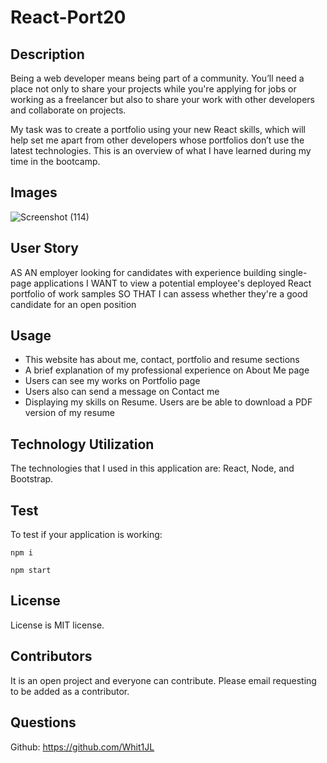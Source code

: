 # React-Port20

## Description
Being a web developer means being part of a community. You’ll need a place not only to share your projects while you're applying for jobs or working as a freelancer but also to share your work with other developers and collaborate on projects.

My task was to create a portfolio using your new React skills, which will help set me apart from other developers whose portfolios don’t use the latest technologies. This is an overview of what I have learned during my time in the bootcamp.

## Images 
![Screenshot (114)](https://user-images.githubusercontent.com/82970208/141648304-57f0b5af-93b3-490c-88b7-1967c60aab59.png)

## User Story 
AS AN employer looking for candidates with experience building single-page applications
I WANT to view a potential employee's deployed React portfolio of work samples
SO THAT I can assess whether they're a good candidate for an open position

## Usage
* This website has about me, contact, portfolio and resume sections
* A brief explanation of my professional experience on About Me page
* Users can see my works on Portfolio page
* Users also can send a message on Contact me
* Displaying my skills on Resume. Users are be able to download a PDF version of my resume

## Technology Utilization
The technologies that I used in this application are: React, Node, and Bootstrap.

## Test
To test if your application is working: 

`` npm i ``

`` npm start ``

## License
License is MIT license.

## Contributors
It is an open project and everyone can contribute. Please email requesting to be added as a contributor.

## Questions
Github: https://github.com/Whit1JL
